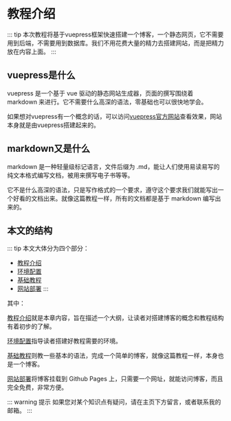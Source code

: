 # 教程介绍
::: tip
本次教程将基于vuepress框架快速搭建一个博客，一个静态网页，它不需要用到后端，不需要用到数据库。我们不用花费大量的精力去搭建网站，而是把精力放在内容上面。
:::

## vuepress是什么
vuepress 是一个基于 vue 驱动的静态网站生成器，页面的撰写围绕着 markdown 来进行。它不需要什么高深的语法，零基础也可以很快地学会。

如果想对vuepress有一个概念的话，可以访问[vuepress官方网站](https://vuepress.vuejs.org/zh/)查看效果，网站本身就是由vuepress搭建起来的。

## markdown又是什么
markdown 是一种轻量级标记语言，文件后缀为 .md，能让人们使用易读易写的纯文本格式编写文档，被用来撰写电子书等等。

它不是什么高深的语法，只是写作格式的一个要求，遵守这个要求我们就能写出一个好看的文档出来。就像这篇教程一样，所有的文档都是基于 markdown 编写出来的。

## 本文的结构
::: tip 本文大体分为四个部分：
* [教程介绍](/guide/)
* [环境配置](/environment/)
* [基础教程](/course/)
* [网站部署](/deployment/)
:::

其中：

[教程介绍](/guide/)就是本章内容，旨在描述一个大纲，让读者对搭建博客的概念和教程结构有着初步的了解。

[环境配置](/environment/)指导读者搭建好教程需要的环境。

[基础教程](/course/)则教一些基本的语法，完成一个简单的博客，就像这篇教程一样，本身也是一个博客。

[网站部署](/deployment/)将博客挂载到 Github Pages 上，只需要一个网址，就能访问博客，而且完全免费，非常方便。

::: warning 提示
如果您对某个知识点有疑问，请在主页下方留言，或者联系我的邮箱。<Badge text="24602250@qq.com" type="tip"/>
:::

<br/><br/>
<Valine></Valine>